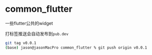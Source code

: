 # common_flutter
一些flutter公共的widget

打标签推送会自动发布到`pub.dev`
```bash
git tag v0.0.1
(base) jason@jasonMacPro common_flutter % git push origin v0.0.1
```
